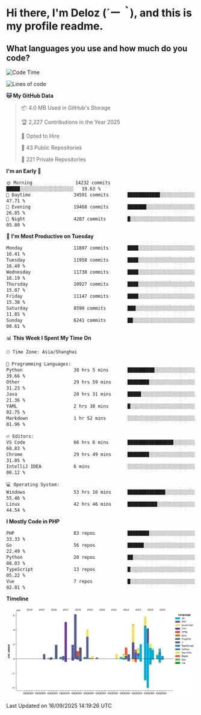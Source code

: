 # **Hi there, I'm Deloz (*´ー｀*), and this is my profile readme.**

## **What languages you use and how much do you code?**

<!--START_SECTION:waka-->
![Code Time](http://img.shields.io/badge/Code%20Time-7%2C509%20hrs%207%20mins-blue)

![Lines of code](https://img.shields.io/badge/From%20Hello%20World%20I%27ve%20Written-53.7%20million%20lines%20of%20code-blue)

**🐱 My GitHub Data** 

> 📦 4.0 MB Used in GitHub's Storage 
 > 
> 🏆 2,227 Contributions in the Year 2025
 > 
> 💼 Opted to Hire
 > 
> 📜 43 Public Repositories 
 > 
> 🔑 221 Private Repositories 
 > 
**I'm an Early 🐤** 

```text
🌞 Morning                14232 commits       █████░░░░░░░░░░░░░░░░░░░░   19.63 % 
🌆 Daytime                34591 commits       ████████████░░░░░░░░░░░░░   47.71 % 
🌃 Evening                19468 commits       ███████░░░░░░░░░░░░░░░░░░   26.85 % 
🌙 Night                  4207 commits        █░░░░░░░░░░░░░░░░░░░░░░░░   05.80 % 
```
📅 **I'm Most Productive on Tuesday** 

```text
Monday                   11897 commits       ████░░░░░░░░░░░░░░░░░░░░░   16.41 % 
Tuesday                  11958 commits       ████░░░░░░░░░░░░░░░░░░░░░   16.49 % 
Wednesday                11738 commits       ████░░░░░░░░░░░░░░░░░░░░░   16.19 % 
Thursday                 10927 commits       ████░░░░░░░░░░░░░░░░░░░░░   15.07 % 
Friday                   11147 commits       ████░░░░░░░░░░░░░░░░░░░░░   15.38 % 
Saturday                 8590 commits        ███░░░░░░░░░░░░░░░░░░░░░░   11.85 % 
Sunday                   6241 commits        ██░░░░░░░░░░░░░░░░░░░░░░░   08.61 % 
```


📊 **This Week I Spent My Time On** 

```text
🕑︎ Time Zone: Asia/Shanghai

💬 Programming Languages: 
Python                   38 hrs 5 mins       ██████████░░░░░░░░░░░░░░░   39.66 % 
Other                    29 hrs 59 mins      ████████░░░░░░░░░░░░░░░░░   31.23 % 
Java                     20 hrs 31 mins      █████░░░░░░░░░░░░░░░░░░░░   21.36 % 
YAML                     2 hrs 38 mins       █░░░░░░░░░░░░░░░░░░░░░░░░   02.75 % 
Markdown                 1 hr 52 mins        ░░░░░░░░░░░░░░░░░░░░░░░░░   01.96 % 

🔥 Editors: 
VS Code                  66 hrs 6 mins       █████████████████░░░░░░░░   68.83 % 
Chrome                   29 hrs 49 mins      ████████░░░░░░░░░░░░░░░░░   31.05 % 
IntelliJ IDEA            6 mins              ░░░░░░░░░░░░░░░░░░░░░░░░░   00.12 % 

💻 Operating System: 
Windows                  53 hrs 16 mins      ██████████████░░░░░░░░░░░   55.46 % 
Linux                    42 hrs 46 mins      ███████████░░░░░░░░░░░░░░   44.54 % 
```

**I Mostly Code in PHP** 

```text
PHP                      83 repos            ████████░░░░░░░░░░░░░░░░░   33.33 % 
Go                       56 repos            ██████░░░░░░░░░░░░░░░░░░░   22.49 % 
Python                   20 repos            ██░░░░░░░░░░░░░░░░░░░░░░░   08.03 % 
TypeScript               13 repos            █░░░░░░░░░░░░░░░░░░░░░░░░   05.22 % 
Vue                      7 repos             █░░░░░░░░░░░░░░░░░░░░░░░░   02.81 % 
```



**Timeline**

![Lines of Code chart](https://raw.githubusercontent.com/deloz/deloz/main/assets/bar_graph.png)


 Last Updated on 16/09/2025 14:19:26 UTC
<!--END_SECTION:waka-->
